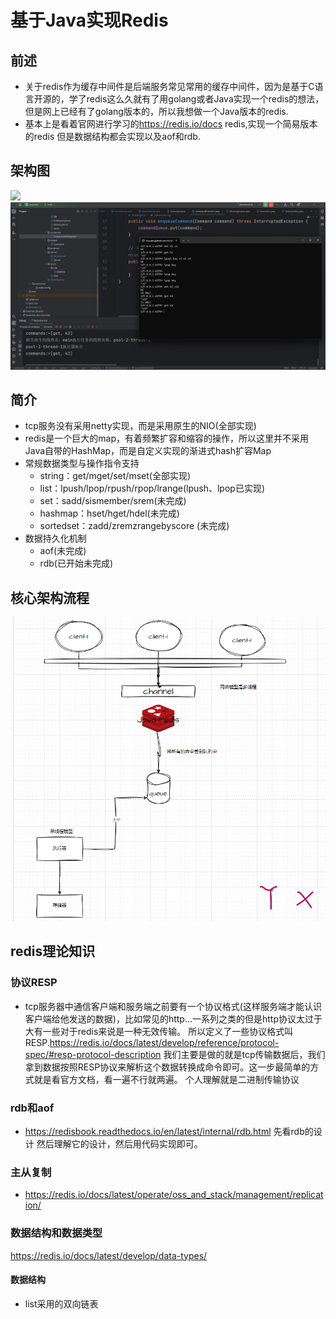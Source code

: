 #  基于Java实现Redis
## 前述
+ 关于redis作为缓存中间件是后端服务常见常用的缓存中间件，因为是基于C语言开源的，学了redis这么久就有了用golang或者Java实现一个redis的想法，但是网上已经有了golang版本的，所以我想做一个Java版本的redis.
+ 基本上是看着官网进行学习的<a>https://redis.io/docs redis,实现一个简易版本的redis 但是数据结构都会实现以及aof和rdb.

## 架构图
<img src="image/架构redis.png">
<img src="image/效果图.png">

## 简介
+ tcp服务没有采用netty实现，而是采用原生的NIO(全部实现)
+ redis是一个巨大的map，有着频繁扩容和缩容的操作，所以这里并不采用Java自带的HashMap，而是自定义实现的渐进式hash扩容Map
+ 常规数据类型与操作指令支持
  * string：get/mget/set/mset(全部实现)
  * list：lpush/lpop/rpush/rpop/lrange(lpush、lpop已实现)
  * set：sadd/sismember/srem(未完成)
  * hashmap：hset/hget/hdel(未完成)
  * sortedset：zadd/zremzrangebyscore (未完成)
+ 数据持久化机制
  * aof(未完成)
  * rdb(已开始未完成)
 
## 核心架构流程
<img src="image/redis设计流程图.png">

## redis理论知识
### 协议RESP
+ tcp服务器中通信客户端和服务端之前要有一个协议格式(这样服务端才能认识客户端给他发送的数据)，比如常见的http...一系列之类的但是http协议太过于大有一些对于redis来说是一种无效传输。
所以定义了一些协议格式叫RESP.https://redis.io/docs/latest/develop/reference/protocol-spec/#resp-protocol-description
我们主要是做的就是tcp传输数据后，我们拿到数据按照RESP协议来解析这个数据转换成命令即可。这一步最简单的方式就是看官方文档，看一遍不行就两遍。
个人理解就是二进制传输协议
### rdb和aof
+ <a>https://redisbook.readthedocs.io/en/latest/internal/rdb.html</a> 先看rdb的设计 然后理解它的设计，然后用代码实现即可。
### 主从复制
+ <a>https://redis.io/docs/latest/operate/oss_and_stack/management/replication/</a>
### 数据结构和数据类型
<a>https://redis.io/docs/latest/develop/data-types/</a>
#### 数据结构
+ list采用的双向链表
